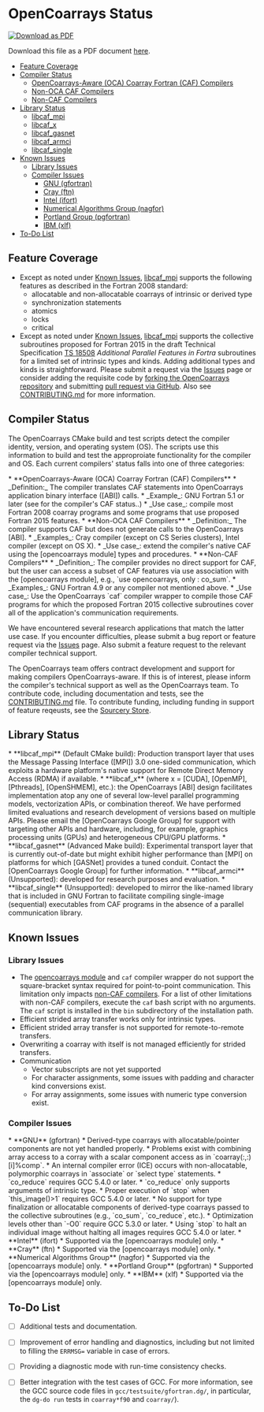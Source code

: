 <a name="top"> </a>

[This document is formatted with GitHub-Flavored Markdown.              ]:#
[For better viewing, including hyperlinks, read it online at            ]:#
[https://github.com/sourceryinstitute/opencoarrays/blob/master/STATUS.md]:#

OpenCoarrays Status
===================

[![Download as PDF][pdf img]](http://md2pdf.herokuapp.com/sourceryinstitute/opencoarrays/blob/master/STATUS.pdf)

Download this file as a PDF document
[here](http://md2pdf.herokuapp.com/sourceryinstitute/opencoarrays/blob/master/STATUS.pdf).

 *  [Feature Coverage](#feature-coverage)
 *  [Compiler Status](#compiler-status)
     * [OpenCoarrays-Aware (OCA) Coarray Fortran (CAF) Compilers]
     * [Non-OCA CAF Compilers]
     * [Non-CAF Compilers]
 *  [Library Status](#libary-status)
     *  [libcaf_mpi]
     *  [libcaf_x]
     *  [libcaf_gasnet]
     *  [libcaf_armci]
     *  [libcaf_single]
 *  [Known Issues](#known-issues)
     * [Library Issues](#library-issues)
     * [Compiler Issues](#compiler-issues)
         * [GNU (gfortran)]
         * [Cray (ftn)]
         * [Intel (ifort)]
         * [Numerical Algorithms Group (nagfor)]
         * [Portland Group (pgfortran)]
         * [IBM (xlf)]
 *  [To-Do List](#to-do-list)

Feature Coverage
----------------

 * Except as noted under [Known Issues], [libcaf_mpi] supports the following features as described
   in the Fortran 2008 standard:
     * allocatable and non-allocatable coarrays of intrinsic or derived type
     * synchronization statements
     * atomics
     * locks
     * critical
 * Except as noted under [Known Issues], [libcaf_mpi] supports the collective
   subroutines proposed for Fortran 2015 in the draft Technical Specification
   [TS 18508] _Additional Parallel Features in Fortra_ subroutines for a limited
   set of intrinsic types and kinds.  Adding additional types and kinds is
   straightforward.  Please submit a request via the [Issues] page or consider
   adding the requisite code by [forking the OpenCoarrays repository] and submitting
   [pull request via GitHub]. Also see [CONTRIBUTING.md] for more information.

Compiler Status
---------------

The OpenCoarrays CMake build and test scripts detect the compiler identity, version, and operating system (OS).  The scripts use this information to build and test the approproiate functionality for the compiler and OS. Each current compilers' status falls into one of three categories:

<a name="oca-caf-compilers">
 * **OpenCoarrays-Aware (OCA) Coarray Fortran (CAF) Compilers**</a>
     * _Definition:_ The compiler translates CAF statements into OpenCoarrays application binary interface ([ABI]) calls.
     * _Example_: GNU Fortran 5.1 or later (see <https://gcc.gnu.org/wiki/Coarray> for the compiler's CAF status..)
     * _Use case_: compile most Fortran 2008 coarray programs and some programs that use proposed Fortran 2015 features.
<a name="non-oca-caf-compilers">
 * **Non-OCA CAF Compilers**</a>
     * _Definition:_ The compiler supports CAF but does not generate calls to the OpenCoarrays [ABI].
     * _Examples_: Cray compiler (except on CS Series clusters), Intel compiler (except on OS X).
     * _Use case_: extend the compiler's native CAF using the [opencoarrays module] types and procedures.
<a name="non-caf-compilers">
 * **Non-CAF Compilers**</a>
     * _Definition_: The compiler provides no direct support for CAF, but the user can access a subset of CAF features via use association with the [opencoarrays module], e.g., `use opencoarrays, only : co_sum`.
     * _Examples_: GNU Fortran 4.9 or any compiler not mentioned above.
     * _Use case_: Use the OpenCoarrays `caf` compiler wrapper to compile those CAF  programs for which the proposed Fortran 2015 collective subroutines cover all of the application's communication requirements.

We have encountered several research applications that match the latter use case.  If you encounter difficulties, please submit a bug report or feature request via the [Issues] page. Also submit a feature request to the relevant compiler technical support.

The OpenCoarrays team offers contract development and support for making compilers OpenCoarrays-aware.  If this is of interest, please inform the compiler's technical support as well as the OpenCoarrays team.   To contribute code, including documentation and tests, see the [CONTRIBUTING.md] file.  To contribute funding, including funding in support of feature reqeusts, see the [Sourcery Store].

Library Status
--------------

<a name="libcaf-mpi">
* **libcaf_mpi**</a> (Default CMake build): Production transport layer that uses
  the Message Passing Interface ([MPI]) 3.0 one-sided communication, which
  exploits a hardware platform's native support for Remote Direct Memory
  Access (RDMA) if available.
<a name="libcaf-x">
* **libcaf_x**</a> (where x = [CUDA], [OpenMP], [Pthreads], [OpenSHMEM], etc.): the
  OpenCoarrays [ABI] design facilitates implementation atop any one of several
  low-level parallel programming models, vectorization APIs, or combination
  thereof. We have performed limited evaluations and research development of
  versions based on multiple APIs.  Please email the [OpenCoarrays Google Group]
  for support with targeting other APIs and hardware, including, for example,
  graphics processing units (GPUs) and heterogeneous CPU/GPU platforms.
<a name="libcaf-gasnet">
* **libcaf_gasnet**</a> (Advanced Make build): Experimental transport layer that
  is currently out-of-date but might exhibit higher performance than [MPI] on
  platforms for which [GASNet] provides a tuned conduit.  Contact the
  [OpenCoarrays Google Group] for further information.
<a name="libcaf-armci">
* **libcaf_armci**</a> (Unsupported): developed for research purposes and evaluation.
<a name="libcaf-single">
* **libcaf_single**</a> (Unsupported): developed to mirror the like-named library that
  is included in GNU Fortran to facilitate compiling single-image (sequential)
  executables from CAF programs in the absence of a parallel communication library.

Known Issues
------------

### Library Issues ###

* The [opencoarrays module] and `caf` compiler wrapper do not support the square-bracket
  syntax required for point-to-point communication.  This limitation only impacts
  [non-CAF compilers]. For a list of other limitations with non-CAF compilers, execute
  the `caf` bash script with no arguments.  The `caf` script is installed in the `bin`
  subdirectory of the installation path.
* Efficient strided array transfer works only for intrinsic types.
* Efficient strided array transfer is not supported for remote-to-remote transfers.
* Overwriting a coarray with itself is not managed efficiently for strided transfers.
* Communication
     * Vector subscripts are not yet supported
     * For character assignments, some issues with padding and character kind conversions exist.
     * For array assignments, some issues with numeric type conversion exist.


### Compiler Issues ###

<a name="compiler-issues-gnu">
* **GNU** (gfortran)</a>
     * Derived-type coarrays with allocatable/pointer components are not yet handled
       properly.
     * Problems exist with combining array access to a corray with a scalar component
        access as in `coarray(:,:)[i]%comp`.
     * An internal compiler error (ICE) occurs with non-allocatable, polymorphic coarrays
       in `associate` or `select type` statements.
     * `co_reduce` requires GCC 5.4.0 or later.
     * `co_reduce` only supports arguments of intrinsic type.
     * Proper execution of `stop` when `this_image()>1` requires GCC 5.4.0 or later.
     * No support for type finalization or allocatable components of derived-type coarrays
       passed to the collective subroutines (e.g., `co_sum`, `co_reduce`, etc.).
     * Optimization levels other than `-O0` require GCC 5.3.0 or later. 
     * Using `stop` to halt an individual image without halting all images requires GCC 5.4.0 or later. 
<a name="compiler-issues-intel">
* **Intel** (ifort)</a>
     * Supported via the [opencoarrays module]  only.
<a name="compiler-issues-cray">
* **Cray** (ftn) </a>
     * Supported via the [opencoarrays module] only.
<a name="compiler-issues-nag">
* **Numerical Algorithms Group** (nagfor)</a>
     * Supported via the [opencoarrays module] only.
<a name="compiler-issues-pg">
* **Portland Group** (pgfortran)</a>
     * Supported via the [opencoarrays module] only.
<a name="compiler-issues-ibm">
* **IBM** (xlf)</a>
     * Supported via the [opencoarrays module] only.

To-Do List
----------

* [ ] Additional tests and documentation.
* [ ] Improvement of error handling and diagnostics, including but not
      limited to filling the `ERRMSG=` variable in case of errors.
* [ ] Providing a diagnostic mode with run-time consistency checks.
* [ ] Better integration with the test cases of GCC.  For more information,
      see the GCC source code files in `gcc/testsuite/gfortran.dg/`,
      in particular, the `dg-do run` tests in `coarray*f90` and `coarray/`).


[Hyperlinks]:#
   [OpenMP]: http://openmp.org
   [CUDA]: http://www.nvidia.com/object/cuda_home_new.html
   [Pthreads]: https://computing.llnl.gov/tutorials/pthreads/
   [MPI]: http://www.mpi-forum.org
   [OpenSHMEM]: http://openshmem.org
   [GASNet]: https://gasnet.lbl.gov
   [CONTRIBUTING.md]: ./CONTRIBUTING.md
   [OpenCoarrays-Aware (OCA) Coarray Fortran (CAF) Compilers]: #oca-caf-compilers
   [Known Issues]: #known-issues
   [Non-OCA CAF Compilers]: #non-oca-caf-compilers
   [Non-CAF Compilers]: #non-caf-compilers
   [libcaf_mpi]: #libcaf-mpi
   [libcaf_x]: #libcaf-x
   [libcaf_gasnet]:  #libcaf-gasnet
   [libcaf_single]: #libcaf-single
   [libcaf_armci]: #libcaf-armci
  [GNU (gfortran)]: #compiler-issues-gnu
  [Cray (ftn)]: #compiler-issues-cray
  [Intel (ifort)]: #compiler-issues-intel
  [Numerical Algorithms Group (nagfor)]: #compiler-issues-nag
  [Portland Group (pgfortran)]: #compiler-issues-pg
  [IBM (xlf)]: #compiler-issues-ibm
  [forking the OpenCoarrays repository]: https://github.com/sourceryinstitute/opencoarrays/fork

[TS 18508]: http://isotc.iso.org/livelink/livelink?func=ll&objId=17181227&objAction=Open
[opencoarrays module]: ./src/extensions/opencoarrays.F90
[ABI]: https://gcc.gnu.org/onlinedocs/gfortran/Function-ABI-Documentation.html#Function-ABI-Documentation
[pull requests via GitHub]: https://github.com/sourceryinstitute/opencoarrays/compare
[pull request via GitHub]: https://github.com/sourceryinstitute/opencoarrays/compare
[OpenCoarrays Google Group]: https://groups.google.com/forum/#!forum/opencoarrays
[Sourcery Store]: http://www.sourceryinstitute.org/store
[Issues]: https://github.com/sourceryinstitute/opencoarrays/issues
[pdf img]: https://img.shields.io/badge/PDF-STATUS.md-6C2DC7.svg?style=flat-square "Download as PDF"
